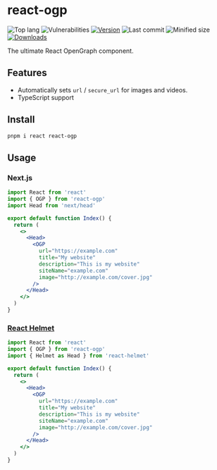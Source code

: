 # react-ogp

![Top lang][top-lang-badge-url]
![Vulnerabilities][vulns-badge-url]
[![Version][v-badge-url]][npm-url]
![Last commit][last-commit-badge-url]
![Minified size][size-badge-url] [![Downloads][dl-badge-url]][npm-url]

The ultimate React OpenGraph component.

## Features

- Automatically sets `url` / `secure_url` for images and videos.
- TypeScript support

## Install

```sh
pnpm i react react-ogp
```

## Usage

### Next.js

```jsx
import React from 'react'
import { OGP } from 'react-ogp'
import Head from 'next/head'

export default function Index() {
  return (
    <>
      <Head>
        <OGP
          url="https://example.com"
          title="My website"
          description="This is my website"
          siteName="example.com"
          image="http://example.com/cover.jpg"
        />
      </Head>
    </>
  )
}
```

### [React Helmet](https://github.com/nfl/react-helmet)

```jsx
import React from 'react'
import { OGP } from 'react-ogp'
import { Helmet as Head } from 'react-helmet'

export default function Index() {
  return (
    <>
      <Head>
        <OGP
          url="https://example.com"
          title="My website"
          description="This is my website"
          siteName="example.com"
          image="http://example.com/cover.jpg"
        />
      </Head>
    </>
  )
}
```

[top-lang-badge-url]: https://img.shields.io/github/languages/top/talentlessguy/react-ogp.svg?style=flat-square
[vulns-badge-url]: https://img.shields.io/snyk/vulnerabilities/npm/react-ogp.svg?style=flat-square
[v-badge-url]: https://img.shields.io/npm/v/react-ogp.svg?style=flat-square
[npm-url]: https://www.npmjs.com/package/react-ogp
[last-commit-badge-url]: https://img.shields.io/github/last-commit/talentlessguy/react-ogp.svg?style=flat-square
[size-badge-url]: https://img.shields.io/bundlephobia/min/react-ogp.svg?style=flat-square
[dl-badge-url]: https://img.shields.io/npm/dt/react-ogp?style=flat-square
